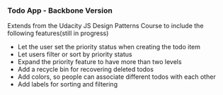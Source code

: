 ### Todo App - Backbone Version

Extends from the Udacity JS Design Patterns Course to include the following features(still in progress)
* Let the user set the priority status when creating the todo item
* Let users filter or sort by priority status
* Expand the priority feature to have more than two levels
* Add a recycle bin for recovering deleted todos
* Add colors, so people can associate different todos with each other
* Add labels for sorting and filtering